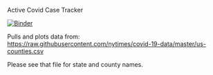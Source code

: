Active Covid Case Tracker


[![Binder](https://mybinder.org/badge_logo.svg)](https://mybinder.org/v2/gh/josephcslater/Covid-Tracker/blob/master/Demo.ipynb/HEAD)

Pulls and plots data from:
https://raw.githubusercontent.com/nytimes/covid-19-data/master/us-counties.csv

Please see that file for state and county names. 